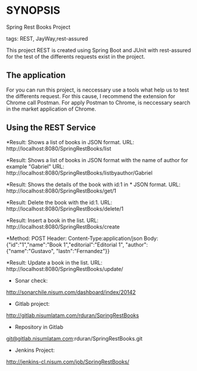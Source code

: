 # SYNOPSIS
Spring Rest Books Project

tags: REST, JayWay,rest-assured

This project REST is created using Spring Boot and JUnit with
rest-assured for the test of the differents requests exist in
the project.

## The application
For you can run this project, is neccessary use a tools what help us 
to test the differents request. For this cause, I recommend the extension for
Chrome call Postman. For apply Postman to Chrome, is neccessary search in the 
market application of Chrome.

## Using the REST Service
*Result: Shows a list of books in JSON format.
      URL: http://localhost:8080/SpringRestBooks/list
      
*Result: Shows a list of books in JSON format with the name of author for example "Gabriel"
      URL: http://localhost:8080/SpringRestBooks/listbyauthor/Gabriel
      
*Result: Shows the details of the book with id:1 in * JSON format.
      URL: http://localhost:8080/SpringRestBooks/get/1

*Result: Delete the book with the id:1.
      URL: http://localhost:8080/SpringRestBooks/delete/1

*Result: Insert a book in the list.
      URL: http://localhost:8080/SpringRestBooks/create


*Method: POST
      Header: Content-Type:application/json
      Body: {"id":"1","name":"Book 1","editorial":"Editorial 1", "author": {"name":"Gustavo", "lastn":"Fernandez"}}

*Result: Update a book in the list.
      URL: http://localhost:8080/SpringRestBooks/update/
      
      
* Sonar check:

http://sonarchile.nisum.com/dashboard/index/20142

* Gitlab project:

http://gitlab.nisumlatam.com/rduran/SpringRestBooks

* Repository in Gitlab

git@gitlab.nisumlatam.com:rduran/SpringRestBooks.git

* Jenkins Project:

http://jenkins-cl.nisum.com/job/SpringRestBooks/